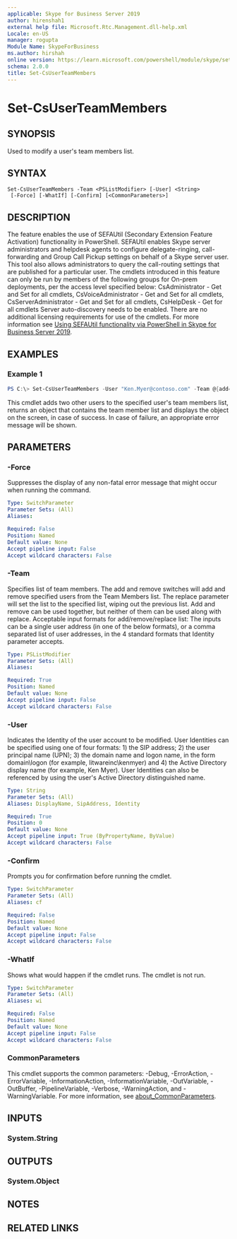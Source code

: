 ```yaml
---
applicable: Skype for Business Server 2019
author: hirenshah1
external help file: Microsoft.Rtc.Management.dll-help.xml
Locale: en-US
manager: rogupta
Module Name: SkypeForBusiness
ms.author: hirshah
online version: https://learn.microsoft.com/powershell/module/skype/set-csuserteammembers
schema: 2.0.0
title: Set-CsUserTeamMembers
---
```


# Set-CsUserTeamMembers

## SYNOPSIS
Used to modify a user's team members list.

## SYNTAX

```
Set-CsUserTeamMembers -Team <PSListModifier> [-User] <String>
 [-Force] [-WhatIf] [-Confirm] [<CommonParameters>]
```

## DESCRIPTION
The feature enables the use of SEFAUtil (Secondary Extension Feature Activation) functionality in PowerShell. SEFAUtil enables Skype server administrators and helpdesk agents to configure delegate-ringing, call-forwarding and Group Call Pickup settings on behalf of a Skype server user. This tool also allows administrators to query the call-routing settings that are published for a particular user. The cmdlets introduced in this feature can only be run by members of the following groups for On-prem deployments, per the access level specified below: CsAdministrator - Get and Set for all cmdlets, CsVoiceAdministrator - Get and Set for all cmdlets, CsServerAdministrator - Get and Set for all cmdlets, CsHelpDesk - Get for all cmdlets Server auto-discovery needs to be enabled. There are no additional licensing requirements for use of the cmdlets. For more information see [Using SEFAUtil functionality via PowerShell in Skype for Business Server 2019](https://learn.microsoft.com/skypeforbusiness/sefautil-functionality).

## EXAMPLES

### Example 1
```powershell
PS C:\> Set-CsUserTeamMembers -User "Ken.Myer@contoso.com" -Team @{add='ChewDavid@contoso.com','dmx@contoso.com'}
```

This cmdlet adds two other users to the specified user's team members list, returns an object that contains the team member list and displays the object on the screen, in case of success. In case of failure, an appropriate error message will be shown.

## PARAMETERS

### -Force
Suppresses the display of any non-fatal error message that might occur when running the command.

```yaml
Type: SwitchParameter
Parameter Sets: (All)
Aliases:

Required: False
Position: Named
Default value: None
Accept pipeline input: False
Accept wildcard characters: False
```

### -Team
Specifies list of team members. The add and remove switches will add and remove specified users from the Team Members list. The replace parameter will set the list to the specified list, wiping out the previous list. Add and remove can be used together, but neither of them can be used along with replace. Acceptable input formats for add/remove/replace list: The inputs can be a single user address (in one of the below formats), or a comma separated list of user addresses, in the 4 standard formats that Identity parameter accepts.

```yaml
Type: PSListModifier
Parameter Sets: (All)
Aliases:

Required: True
Position: Named
Default value: None
Accept pipeline input: False
Accept wildcard characters: False
```

### -User
Indicates the Identity of the user account to be modified. User Identities can be specified using one of four formats: 1) the SIP address; 2) the user principal name (UPN); 3) the domain name and logon name, in the form domain\logon (for example, litwareinc\kenmyer) and 4) the Active Directory display name (for example, Ken Myer). User Identities can also be referenced by using the user's Active Directory distinguished name.

```yaml
Type: String
Parameter Sets: (All)
Aliases: DisplayName, SipAddress, Identity

Required: True
Position: 0
Default value: None
Accept pipeline input: True (ByPropertyName, ByValue)
Accept wildcard characters: False
```

### -Confirm
Prompts you for confirmation before running the cmdlet.

```yaml
Type: SwitchParameter
Parameter Sets: (All)
Aliases: cf

Required: False
Position: Named
Default value: None
Accept pipeline input: False
Accept wildcard characters: False
```

### -WhatIf
Shows what would happen if the cmdlet runs.
The cmdlet is not run.

```yaml
Type: SwitchParameter
Parameter Sets: (All)
Aliases: wi

Required: False
Position: Named
Default value: None
Accept pipeline input: False
Accept wildcard characters: False
```

### CommonParameters
This cmdlet supports the common parameters: -Debug, -ErrorAction, -ErrorVariable, -InformationAction, -InformationVariable, -OutVariable, -OutBuffer, -PipelineVariable, -Verbose, -WarningAction, and -WarningVariable. For more information, see [about_CommonParameters](https://go.microsoft.com/fwlink/?LinkID=113216).

## INPUTS

### System.String

## OUTPUTS

### System.Object
## NOTES

## RELATED LINKS
